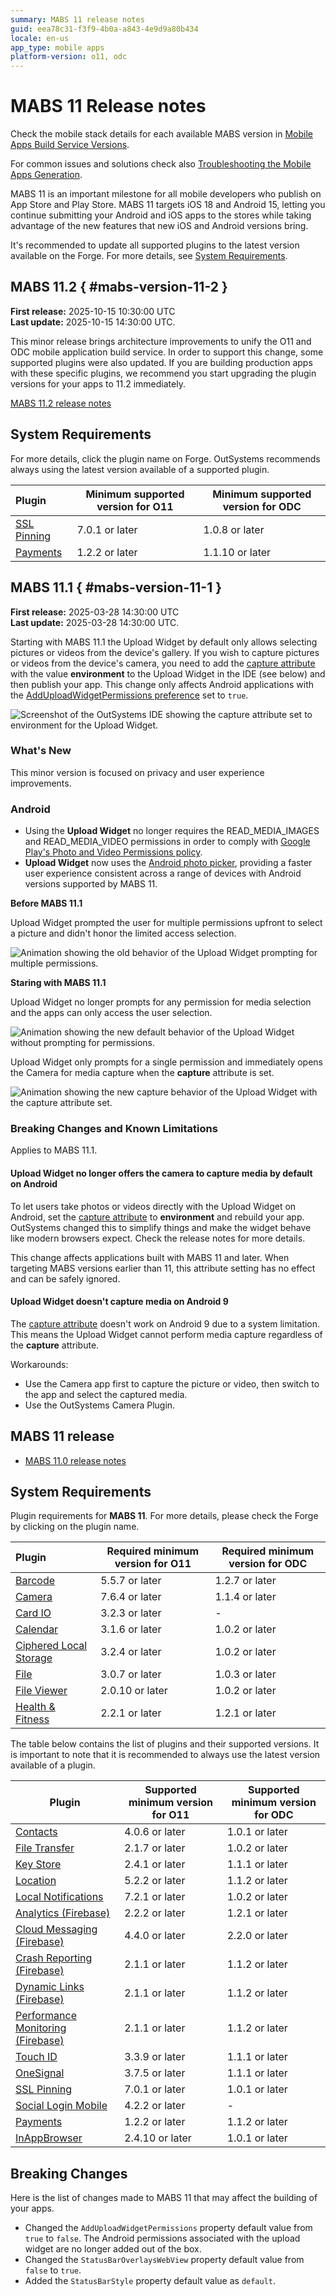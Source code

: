 ```yaml
---
summary: MABS 11 release notes
guid: eea78c31-f3f9-4b0a-a843-4e9d9a80b434
locale: en-us
app_type: mobile apps
platform-version: o11, odc
---
```


# MABS 11 Release notes

<div class="info" markdown="1">

Check the mobile stack details for each available MABS version in [Mobile Apps Build Service Versions](mabs-versions.md).

For common issues and solutions check also [Troubleshooting the Mobile Apps Generation](../../troubleshooting/application-development/troubleshoot-mobile-apps-generation.md).

</div>

MABS 11 is an important milestone for all mobile developers who publish on App Store and Play Store. MABS 11 targets iOS 18 and Android 15, letting you continue submitting your Android and iOS apps to the stores while taking advantage of the new features that new iOS and Android versions bring.

<div class="warning" markdown="1">

It's recommended to update all supported plugins to the latest version available on the Forge. For more details, see [System Requirements](#system-requirements).

</div>

## MABS 11.2 { #mabs-version-11-2 }

<div class="info" markdown="1">

**First release:** 2025-10-15 10:30:00 UTC<br />
**Last update:** 2025-10-15 14:30:00 UTC.

</div>

<div class="warning" markdown="1">

This minor release brings architecture improvements to unify the O11 and ODC mobile application build service. In order to support this change, some supported plugins were also updated. If you are building production apps with these specific plugins, we recommend you start upgrading the plugin versions for your apps to 11.2 immediately.

[MABS 11.2 release notes](../../release-notes/mabs/11/11.2/11.2.md)

</div>

## System Requirements

For more details, click the plugin name on Forge. OutSystems recommends always using the latest version available of a supported plugin.

|Plugin|Minimum supported version for O11|Minimum supported version for ODC|
|:---|---|---|
|[SSL Pinning](https://www.outsystems.com/forge/component-versions/1873)|7.0.1 or later|1.0.8 or later|
|[Payments](https://www.outsystems.com/forge/component-versions/13678)|1.2.2 or later|1.1.10 or later|



## MABS 11.1 { #mabs-version-11-1 }

<div class="info" markdown="1">

**First release:** 2025-03-28 14:30:00 UTC<br />
**Last update:** 2025-03-28 14:30:00 UTC.

</div>

<div class="warning" markdown="1">

Starting with MABS 11.1 the Upload Widget by default only allows selecting pictures or videos from the device's gallery. If you wish to capture pictures or videos from the device's camera, you need to add the [capture attribute](https://developer.mozilla.org/en-US/docs/Web/HTML/Attributes/capture) with the value **environment** to the Upload Widget in the IDE (see below) and then publish your app. This change only affects Android applications with the [AddUploadWidgetPermissions preference](./mabs-7.md#upload-widget-permissions) set to `true`.

</div>

![Screenshot of the OutSystems IDE showing the capture attribute set to environment for the Upload Widget.](images/mabs111-upload-widget.png "Setting the capture attribute in the IDE")

### What's New

This minor version is focused on privacy and user experience improvements.

### Android

* Using the **Upload Widget** no longer requires the READ_MEDIA_IMAGES and READ_MEDIA_VIDEO permissions in order to comply with [Google Play's Photo and Video Permissions policy](https://support.google.com/googleplay/android-developer/answer/14115180?sjid=6224487226101929084-EU).
* **Upload Widget** now uses the [Android photo picker](https://android-developers.googleblog.com/2023/04/photo-picker-everywhere.html), providing a faster user experience consistent across a range of devices with Android versions supported by MABS 11.

**Before MABS 11.1**

Upload Widget prompted the user for multiple permissions upfront to select a picture and didn't honor the limited access selection.

![Animation showing the old behavior of the Upload Widget prompting for multiple permissions.](images/demo-before-default.gif "Upload Widget old behavior")

**Staring with MABS 11.1**

Upload Widget no longer prompts for any permission for media selection and the apps can only access the user selection.

![Animation showing the new default behavior of the Upload Widget without prompting for permissions.](images/demo-after-default.gif "Upload Widget new default behavior")

Upload Widget only prompts for a single permission and immediately opens the Camera for media capture when the **capture** attribute is set.

![Animation showing the new capture behavior of the Upload Widget with the capture attribute set.](images/demo-after-capture.gif "Upload Widget new capture behavior")

### Breaking Changes and Known Limitations

Applies to MABS 11.1.

#### Upload Widget no longer offers the camera to capture media by default on Android

To let users take photos or videos directly with the Upload Widget on Android, set the [capture attribute](https://developer.mozilla.org/en-US/docs/Web/HTML/Attributes/capture) to **environment** and rebuild your app. OutSystems changed this to simplify things and make the widget behave like modern browsers expect. Check the release notes for more details.

This change affects applications built with MABS 11 and later. When targeting MABS versions earlier than 11, this attribute setting has no effect and can be safely ignored.

#### Upload Widget doesn't capture media on Android 9

The [capture attribute](https://developer.mozilla.org/en-US/docs/Web/HTML/Attributes/capture) doesn't work on Android 9 due to a system limitation. This means the Upload Widget cannot perform media capture regardless of the **capture** attribute.

Workarounds:

* Use the Camera app first to capture the picture or video, then switch to the app and select the captured media.
* Use the OutSystems Camera Plugin.

## MABS 11 release

* [MABS 11.0 release notes](../../release-notes/mabs/11/11.0/11.0.md)

## System Requirements

Plugin requirements for **MABS 11**. For more details, please check the Forge by clicking on the plugin name.

|Plugin|Required minimum version for O11|Required minimum version for ODC|
|:---|---|---|
|[Barcode](https://www.outsystems.com/forge/component-versions/1403)|5.5.7 or later|1.2.7 or later|
|[Camera](https://www.outsystems.com/forge/component-versions/1390)|7.6.4 or later|1.1.4 or later|
|[Card IO](https://www.outsystems.com/forge/component-versions/1438)|3.2.3 or later|-|
|[Calendar](https://www.outsystems.com/forge/component-versions/1566)|3.1.6 or later|1.0.2 or later|
|[Ciphered Local Storage](https://www.outsystems.com/forge/component-versions/1500)|3.2.4 or later|1.0.2 or later|
|[File](https://www.outsystems.com/forge/component-versions/1633)|3.0.7 or later|1.0.3 or later|
|[File Viewer](https://www.outsystems.com/forge/component-versions/1606)|2.0.10 or later|1.0.2 or later|
|[Health & Fitness](https://www.outsystems.com/forge/component-versions/11715)|2.2.1 or later|1.2.1 or later|

The table below contains the list of plugins and their supported versions. It is important to note that it is recommended to always use the latest version available of a plugin.

|Plugin|Supported minimum version for O11|Supported minimum version for ODC|
|---|---|---|
|[Contacts](https://www.outsystems.com/forge/component-versions/1394)|4.0.6 or later|1.0.1 or later|
|[File Transfer](https://www.outsystems.com/forge/component-versions/1409)|2.1.7 or later|1.0.2 or later|
|[Key Store](https://www.outsystems.com/forge/component-versions/1550)|2.4.1 or later|1.1.1 or later|
|[Location](https://www.outsystems.com/forge/component-overview/1395/location-plugin)|5.2.2 or later|1.1.2 or later|
|[Local Notifications](https://www.outsystems.com/forge/component-overview/1541/local-notifications-plugin)|7.2.1 or later|1.0.2 or later|
|[Analytics (Firebase)](https://www.outsystems.com/forge/component-versions/10704)|2.2.2 or later|1.2.1 or later|
|[Cloud Messaging (Firebase)](https://www.outsystems.com/forge/component-versions/12174)|4.4.0 or later|2.2.0 or later|
|[Crash Reporting (Firebase)](https://www.outsystems.com/forge/component-versions/10705)|2.1.1 or later|1.1.2 or later|
|[Dynamic Links (Firebase)](https://www.outsystems.com/forge/component-versions/10988)|2.1.1 or later|1.1.2 or later|
|[Performance Monitoring (Firebase)](https://www.outsystems.com/forge/component-versions/10706)|2.1.1 or later|1.1.2 or later|
|[Touch ID](https://www.outsystems.com/forge/component-versions/1431)|3.3.9 or later|1.1.1 or later|
|[OneSignal](https://www.outsystems.com/forge/component-versions/2119)|3.7.5 or later|1.1.1 or later|
|[SSL Pinning](https://www.outsystems.com/forge/component-versions/1873)|7.0.1 or later|1.0.1 or later|
|[Social Login Mobile](https://www.outsystems.com/forge/component-versions/7895)|4.2.2 or later|-|
|[Payments](https://www.outsystems.com/forge/component-versions/13678)|1.2.2 or later|1.1.2 or later|
|[InAppBrowser](https://www.outsystems.com/forge/component-versions/1558)|2.4.10 or later|1.0.1 or later|

## Breaking Changes

Here is the list of changes made to MABS 11 that may affect the building of your apps.

* Changed the `AddUploadWidgetPermissions` property default value from `true` to `false`. The Android permissions associated with the upload widget are no longer added out of the box.
* Changed the `StatusBarOverlaysWebView` property default value from `false` to `true`.
* Added the `StatusBarStyle` property default value as `default`.
